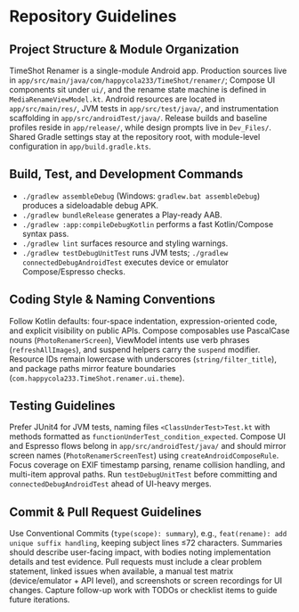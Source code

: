 # Repository Guidelines

## Project Structure & Module Organization
TimeShot Renamer is a single-module Android app. Production sources live in `app/src/main/java/com/happycola233/TimeShot/renamer/`; Compose UI components sit under `ui/`, and the rename state machine is defined in `MediaRenameViewModel.kt`. Android resources are located in `app/src/main/res/`, JVM tests in `app/src/test/java/`, and instrumentation scaffolding in `app/src/androidTest/java/`. Release builds and baseline profiles reside in `app/release/`, while design prompts live in `Dev_Files/`. Shared Gradle settings stay at the repository root, with module-level configuration in `app/build.gradle.kts`.

## Build, Test, and Development Commands
- `./gradlew assembleDebug` (Windows: `gradlew.bat assembleDebug`) produces a sideloadable debug APK.  
- `./gradlew bundleRelease` generates a Play-ready AAB.  
- `./gradlew :app:compileDebugKotlin` performs a fast Kotlin/Compose syntax pass.  
- `./gradlew lint` surfaces resource and styling warnings.  
- `./gradlew testDebugUnitTest` runs JVM tests; `./gradlew connectedDebugAndroidTest` executes device or emulator Compose/Espresso checks.

## Coding Style & Naming Conventions
Follow Kotlin defaults: four-space indentation, expression-oriented code, and explicit visibility on public APIs. Compose composables use PascalCase nouns (`PhotoRenamerScreen`), ViewModel intents use verb phrases (`refreshAllImages`), and suspend helpers carry the `suspend` modifier. Resource IDs remain lowercase with underscores (`string/filter_title`), and package paths mirror feature boundaries (`com.happycola233.TimeShot.renamer.ui.theme`).

## Testing Guidelines
Prefer JUnit4 for JVM tests, naming files `<ClassUnderTest>Test.kt` with methods formatted as `functionUnderTest_condition_expected`. Compose UI and Espresso flows belong in `app/src/androidTest/java/` and should mirror screen names (`PhotoRenamerScreenTest`) using `createAndroidComposeRule`. Focus coverage on EXIF timestamp parsing, rename collision handling, and multi-item approval paths. Run `testDebugUnitTest` before committing and `connectedDebugAndroidTest` ahead of UI-heavy merges.

## Commit & Pull Request Guidelines
Use Conventional Commits (`type(scope): summary`), e.g., `feat(rename): add unique suffix handling`, keeping subject lines ≤72 characters. Summaries should describe user-facing impact, with bodies noting implementation details and test evidence. Pull requests must include a clear problem statement, linked issues when available, a manual test matrix (device/emulator + API level), and screenshots or screen recordings for UI changes. Capture follow-up work with TODOs or checklist items to guide future iterations.
